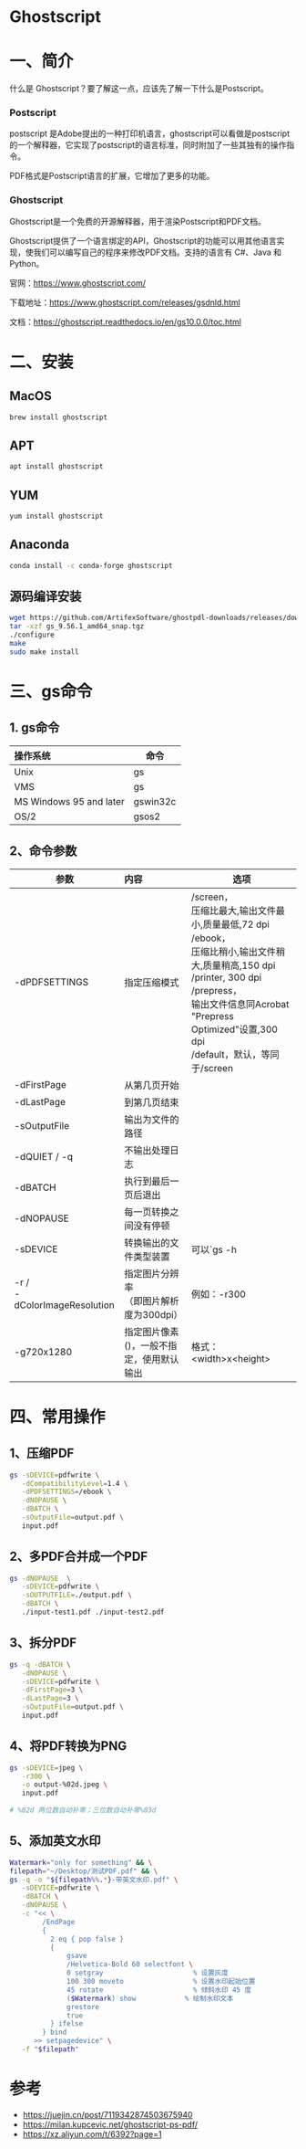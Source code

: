 # Ghostscript

# 一、简介

什么是 Ghostscript？要了解这一点，应该先了解一下什么是Postscript。

### Postscript

postscript 是Adobe提出的一种打印机语言，ghostscript可以看做是postscript的一个解释器，它实现了postscript的语言标准，同时附加了一些其独有的操作指令。

PDF格式是Postscript语言的扩展，它增加了更多的功能。

### Ghostscript

Ghostscript是一个免费的开源解释器，用于渲染Postscript和PDF文档。

Ghostscript提供了一个语言绑定的API，Ghostscript的功能可以用其他语言实现，使我们可以编写自己的程序来修改PDF文档。支持的语言有 C#、Java 和 Python。

官网：https://www.ghostscript.com/

下载地址：https://www.ghostscript.com/releases/gsdnld.html

文档：https://ghostscript.readthedocs.io/en/gs10.0.0/toc.html

# 二、安装

## MacOS

```bash
brew install ghostscript
```

## APT

```bash
apt install ghostscript
```

## YUM

```bash
yum install ghostscript
```

## Anaconda

```bash
conda install -c conda-forge ghostscript
```

## 源码编译安装

```bash
wget https://github.com/ArtifexSoftware/ghostpdl-downloads/releases/download/gs9561/gs_9.56.1_amd64_snap.tgz
tar -xzf gs_9.56.1_amd64_snap.tgz
./configure
make
sudo make install
```

# 三、gs命令

## 1. gs命令

| 操作系统                | 命令     |
| :---------------------- | -------- |
| Unix                    | gs       |
| VMS                     | gs       |
| MS Windows 95 and later | gswin32c |
| OS/2                    | gsos2    |

## 2、命令参数

| 参数                             | 内容                                        | 选项                                                         |
| -------------------------------- | :------------------------------------------ | ------------------------------------------------------------ |
| -dPDFSETTINGS                    | 指定压缩模式                                | /screen，<br/>    压缩比最大,输出文件最小,质量最低,72 dpi<br/>/ebook，<br/>    压缩比稍小,输出文件稍大,质量稍高,150 dpi<br/>/printer,  300 dpi<br/>/prepress，<br/>    输出文件信息同Acrobat "Prepress Optimized"设置,300 dpi<br/>/default，默认，等同于/screen |
| -dFirstPage                      | 从第几页开始                                |                                                              |
| -dLastPage                       | 到第几页结束                                |                                                              |
| -sOutputFile                     | 输出为文件的路径                            |                                                              |
| -dQUIET / -q                     | 不输出处理日志                              |                                                              |
| -dBATCH                          | 执行到最后一页后退出                        |                                                              |
| -dNOPAUSE                        | 每一页转换之间没有停顿                      |                                                              |
| -sDEVICE                         | 转换输出的文件类型装置                      | 可以`gs -h |grep "Default output device`查看默认值           |
| -r / <br/>-dColorImageResolution | 指定图片分辨率<br/>（即图片解析度为300dpi） | 例如：-r300                                                  |
| -g720x1280                       | 指定图片像素()，一般不指定，使用默认输出    | 格式：\<width>x\<height>                                     |

# 四、常用操作

## 1、压缩PDF

```bash
gs -sDEVICE=pdfwrite \
   -dCompatibilityLevel=1.4 \
   -dPDFSETTINGS=/ebook \
   -dNOPAUSE \
   -dBATCH \
   -sOutputFile=output.pdf \
   input.pdf
```

## 2、多PDF合并成一个PDF

```bash
gs -dNOPAUSE  \
   -sDEVICE=pdfwrite \
   -sOUTPUTFILE=./output.pdf \
   -dBATCH \
   ./input-test1.pdf ./input-test2.pdf
```

## 3、拆分PDF

```bash
gs -q -dBATCH \
   -dNOPAUSE \
   -sDEVICE=pdfwrite \
   -dFirstPage=3 \
   -dLastPage=3 \
   -sOutputFile=output.pdf \
   input.pdf
```

## 4、将PDF转换为PNG

```bash
gs -sDEVICE=jpeg \
   -r300 \
   -o output-%02d.jpeg \
   input.pdf
   
# %02d 两位数自动补零；三位数自动补零%03d
```

## 5、添加英文水印

```bash
Watermark="only for something" && \
filepath="~/Desktop/测试PDF.pdf" && \
gs -q -o "${filepath%%.*}-带英文水印.pdf" \
   -sDEVICE=pdfwrite \
   -dBATCH \
   -dNOPAUSE \
   -c "<< \
        /EndPage
        {
          2 eq { pop false }
          {
              gsave
              /Helvetica-Bold 60 selectfont \
              0 setgray                      % 设置灰度
              100 300 moveto                 % 设置水印起始位置
              45 rotate                      % 倾斜水印 45 度
              ($Watermark) show            % 绘制水印文本
              grestore
              true
          } ifelse
        } bind
      >> setpagedevice" \
   -f "$filepath"
```

# 参考

- https://juejin.cn/post/7119342874503675940
- https://milan.kupcevic.net/ghostscript-ps-pdf/
- https://xz.aliyun.com/t/6392?page=1